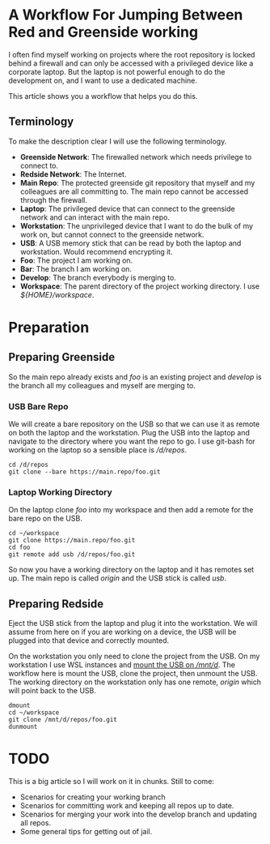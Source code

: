 # A Workflow For Jumping Between Red and Greenside working

I often find myself working on projects where the root repository is locked behind a firewall and can only be accessed with a privileged device like a corporate laptop. But the laptop is not powerful enough to do the development on, and I want to use a dedicated machine.

This article shows you a workflow that helps you do this.

## Terminology

To make the description clear I will use the following terminology.

* **Greenside Network**: The firewalled network which needs privilege to connect to.
* **Redside Network**: The Internet.
* **Main Repo**: The protected greenside git repository that myself and my colleagues are all committing to. The main repo cannot be accessed through the firewall.
* **Laptop**: The privileged device that can connect to the greenside network and can interact with the main repo.
* **Workstation**: The unprivileged device that I want to do the bulk of my work on, but cannot connect to the greenside network.
* **USB**: A USB memory stick that can be read by both the laptop and workstation. Would recommend encrypting it.
* **Foo**: The project I am working on.
* **Bar**: The branch I am working on.
* **Develop**: The branch everybody is merging to.
* **Workspace**: The parent directory of the project working directory. I use *${HOME}/workspace*.

# Preparation

## Preparing Greenside

So the main repo already exists and *foo* is an existing project and *develop* is the branch all my colleagues and myself are merging to.

### USB Bare Repo

We will create a bare repository on the USB so that we can use it as remote on both the laptop and the workstation. Plug the USB into the laptop and navigate to the directory where you want the repo to go. I use git-bash for working on the laptop so a sensible place is */d/repos*.

````
cd /d/repos
git clone --bare https://main.repo/foo.git
````

### Laptop Working Directory

On the laptop clone *foo* into my workspace and then add a remote for the bare repo on the USB.

````
cd ~/workspace
git clone https://main.repo/foo.git
cd foo
git remote add usb /d/repos/foo.git
````

So now you have a working directory on the laptop and it has remotes set up. The main repo is called *origin* and the USB stick is called *usb*.

## Preparing Redside

Eject the USB stick from the laptop and plug it into the workstation. We will assume from here on if you are working on a device, the USB will be plugged into that device and correctly mounted.

On the workstation you only need to clone the project from the USB. On my workstation I use WSL instances and [mount the USB on */mnt/d*](../wsl/mount-d-drive). The workflow here is mount the USB, clone the project, then unmount the USB. The working directory on the workstation only has one remote, *origin* which will point back to the USB.

````
dmount
cd ~/workspace
git clone /mnt/d/repos/foo.git
dunmount
````

# TODO

This is a big article so I will work on it in chunks. Still to come:

* Scenarios for creating your working branch
* Scenarios for committing work and keeping all repos up to date.
* Scenarios for merging your work into the develop branch and updating all repos.
* Some general tips for getting out of jail.
